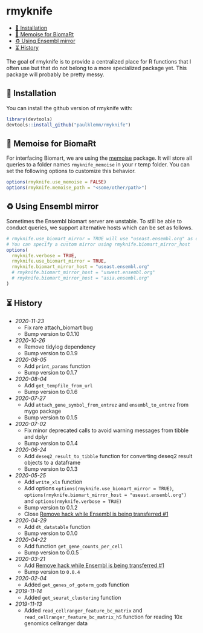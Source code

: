 # rmyknife

<!-- TOC depthFrom:2 -->

- [💾 Installation](#💾-installation)
- [🧠 Memoise for BiomaRt](#🧠-memoise-for-biomart)
- [♻️ Using Ensembl mirror](#♻️-using-ensembl-mirror)
- [⏳ History](#⏳-history)

<!-- /TOC -->

The goal of rmyknife is to provide a centralized place for R functions that I often use but that do not belong to a more specialized package yet.
This package will probably be pretty messy.

## 💾 Installation

You can install the github version of rmyknife with:

```r
library(devtools)
devtools::install_github("paulklemm/rmyknife")
```

## 🧠 Memoise for BiomaRt

For interfacing Biomart, we are using the [memoise](https://github.com/r-lib/memoise) package.
It will store all queries to a folder names `rmyknife_memoise` in your r temp folder.
You can set the following options to customize this behavior.

```r
options(rmyknife.use_memoise = FALSE)
options(rmyknife.memoise_path = "<some/other/path>")
```

## ♻️ Using Ensembl mirror

Sometimes the Ensembl biomart server are unstable.
To still be able to conduct queries, we support alternative hosts which can be set as follows.

```r
# rmyknife.use_biomart_mirror = TRUE will use "useast.ensembl.org" as default
# You can specify a custom mirror using rmyknife.biomart_mirror_host
options(
  rmyknife.verbose = TRUE,
  rmyknife.use_biomart_mirror = TRUE,
  rmyknife.biomart_mirror_host = "useast.ensembl.org"
  # rmyknife.biomart_mirror_host = "uswest.ensembl.org"
  # rmyknife.biomart_mirror_host = "asia.ensembl.org"
)

```

## ⏳ History

- *2020-11-23*
  - Fix rare attach_biomart bug
  - Bump version to 0.1.10
- *2020-10-26*
  - Remove tidylog dependency
  - Bump version to 0.1.9
- *2020-08-05*
  - Add `print_params` function
  - Bump version to 0.1.7
- *2020-08-04*
  - Add `get_tempfile_from_url`
  - Bump version to 0.1.6
- *2020-07-27*
  - Add `attach_gene_symbol_from_entrez` and `ensembl_to_entrez` from mygo package
  - Bump version to 0.1.5
- *2020-07-02*
  - Fix minor deprecated calls to avoid warning messages from tibble and dplyr
  - Bump version to 0.1.4
- *2020-06-24*
  - Add `deseq2_result_to_tibble` function for converting deseq2 result objects to a dataframe
  - Bump version to 0.1.3
- *2020-05-25*
  - Add `write_xls` function
  - Add options `options(rmyknife.use_biomart_mirror = TRUE)`, `options(rmyknife.biomart_mirror_host = "useast.ensembl.org")` and `options(rmyknife.verbose = TRUE)`
  - Bump version to 0.1.2
  - Close [Remove hack while Ensembl is being transferred #1](https://github.com/paulklemm/rmyknife/issues/1)
- *2020-04-29*
  - Add `dt_datatable` function
  - Bump version to 0.1.0
- *2020-04-22*
  - Add function `get_gene_counts_per_cell`
  - Bump version to 0.0.5
- *2020-03-21*
  - Add [Remove hack while Ensembl is being transferred #1](https://github.com/paulklemm/rmyknife/issues/1)
  - Bump version to `0.0.4`
- *2020-02-04*
  - Added `get_genes_of_goterm_godb` function
- *2019-11-14*
  - Added `get_seurat_clustering` function
- *2019-11-13*
  - Added `read_cellranger_feature_bc_matrix` and `read_cellranger_feature_bc_matrix_h5` function for reading 10x genomics cellranger data
